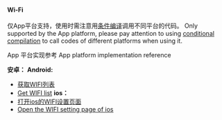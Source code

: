 #### Wi-Fi

仅App平台支持，使用时需注意用[条件编译](https://uniapp.dcloud.io/platform)调用不同平台的代码。
Only supported by the App platform, please pay attention to using [conditional compilation](https://uniapp.dcloud.io/platform) to call codes of different platforms when using it.

App 平台实现参考
App platform implementation reference

**安卓：**
**Android:**
- [获取WIFI列表](https://ask.dcloud.net.cn/question/12113)
- [Get WIFI list](https://ask.dcloud.net.cn/question/12113)
**ios：**
- [打开ios的WIFI设置页面](https://ask.dcloud.net.cn/question/7797)
- [Open the WIFI setting page of ios](https://ask.dcloud.net.cn/question/7797)
